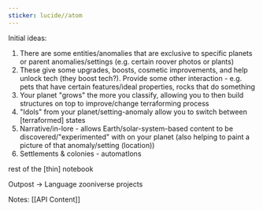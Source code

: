 ```yaml
---
sticker: lucide//atom
---
```

Initial ideas:
1. There are some entities/anomalies that are exclusive to specific planets or parent anomalies/settings (e.g. certain roover photos or plants)
2. These give some upgrades, boosts, cosmetic improvements, and help unlock tech (they boost tech?). Provide some other interaction - e.g. pets that have certain features/ideal properties, rocks that do something
3. Your planet "grows" the more you classify, allowing you to then build structures on top to improve/change terraforming process
4. "Idols" from your planet/setting-anomaly allow you to switch between [terraformed] states
5. Narrative/in-lore - allows Earth/solar-system-based content to be discovered/"experimented" with on your planet (also helping to paint a picture of that anomaly/setting (location))
6. Settlements & colonies - automatIons

rest of the [thin] notebook

Outpost -> Language zooniverse projects

Notes:
[[API Content]]